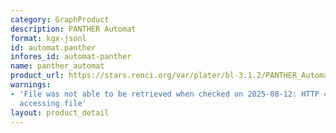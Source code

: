 ```yaml
---
category: GraphProduct
description: PANTHER Automat
format: kgx-jsonl
id: automat.panther
infores_id: automat-panther
name: panther_automat
product_url: https://stars.renci.org/var/plater/bl-3.1.2/PANTHER_Automat/latest/kgx_files
warnings:
- 'File was not able to be retrieved when checked on 2025-08-12: HTTP 404 error when
  accessing file'
layout: product_detail
---
```

